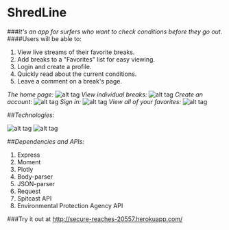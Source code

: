 # ShredLine

###_It's an app for surfers who want to check conditions before they go out._
####Users will be able to:
1. View live streams of their favorite breaks.
2. Add breaks to a "Favorites" list for easy viewing.
3. Login and create a profile.
4. Quickly read about the current conditions.
5. Leave a comment on a break's page.
 
    
*The home page:*
![alt tag](https://github.com/schreyerpeter/ShredLine/blob/master/public/screenshots/homePage.png)
*View individual breaks:*
![alt tag](https://github.com/schreyerpeter/ShredLine/blob/master/screenshots/resultsPage.png)
*Create an account:*
![alt tag](https://github.com/schreyerpeter/ShredLine/blob/master/screenshots/createAccount.png)
*Sign in:*
![alt tag](https://github.com/schreyerpeter/ShredLine/blob/master/screenshots/signIn.png)
*View all of your favorites:*
![alt tag](https://github.com/schreyerpeter/ShredLine/blob/master/screenshots/favorites.png)

##_Technologies:_

![alt tag](https://dab1nmslvvntp.cloudfront.net/wp-content/uploads/2015/07/1436439824nodejs-logo.png)
![alt tag](http://i.cdn-surfline.com/images/ui/surfline-live-thumb.png)

##_Dependencies and APIs:_
1. Express
2. Moment
3. Plotly
4. Body-parser
5. JSON-parser
5. Request
6. Spitcast API
7. Environmental Protection Agency API

###Try it out at http://secure-reaches-20557.herokuapp.com/
